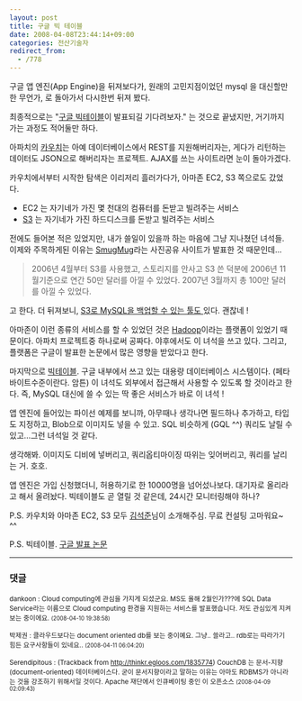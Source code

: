 ```yaml
---
layout: post
title: 구글 빅 테이블
date: 2008-04-08T23:44:14+09:00
categories: 전산기술자
redirect_from:
  - /778
---
```


구글 앱 엔진(App Engine)을 뒤져보다가, 원래의 고민지점이었던 mysql 을 대신할만한 무언가, 로 돌아가서 다시한번 뒤져 봤다.

최종적으로는 "<a href="http://www.techcrunch.com/2008/04/04/source-google-to-launch-bigtable-as-web-service/" target="_blank">구글 빅테이블</a>이 발표되길 기다려보자." 는 것으로 끝냈지만, 거기까지 가는 과정도 적어둘만 하다.

아파치의 <a href="http://incubator.apache.org/couchdb/" target="_blank">카우치</a>는 아예 데이터베이스에서 REST를 지원해버리자는, 게다가 리턴하는 데이터도 JSON으로 해버리자는 프로젝트. AJAX를 쓰는 사이트라면 눈이 돌아가겠다.

카우치에서부터 시작한 탐색은 이리저리 흘러가다가, 아마존 EC2, S3 쪽으로도 갔었다.

<ul>

<li>EC2 는 자기네가 가진 몇 천대의 컴퓨터를 돈받고 빌려주는 서비스</li>

<li><a href="http://en.wikipedia.org/wiki/Amazon_Simple_Storage_Service" target="_blank">S3</a> 는 자기네가 가진 하드디스크를 돈받고 빌려주는 서비스</li>

</ul>

전에도 들어본 적은 있었지만, 내가 쓸일이 있을까 하는 마음에 그냥 지나쳤던 녀석들. 이제와 주목하게된 이유는 <a href="http://www.smugmug.com/" target="_blank">SmugMug</a>라는 사진공유 사이트가 발표한 것 때문인데...

> 2006년 4월부터 S3를 사용했고, 스토리지를 안사고 S3 쓴 덕분에 2006년 11월기준으로 연간 50만 달러를 아낄 수 있었다. 2007년 3월까지 총 100만 달러를 아낄 수 있었다.

고 한다. 더 뒤져보니, <a href="http://www.secobackup.com/products-mysql.html" target="_blank">S3로 MySQL을 백업할 수 있는 툴도 </a>있다. 괜찮네 !

아마존이 이런 종류의 서비스를 할 수 있었던 것은 <a href="http://en.wikipedia.org/wiki/Hadoop" target="_blank">Hadoop</a>이라는 플랫폼이 있었기 때문이다. 아파치 프로젝트중 하나로써 공짜다. 야후에서도 이 녀석을 쓰고 있다. 그리고, 플랫폼은 구글이 발표한 논문에서 많은 영향을 받았다고 한다.

마지막으로 <a href="http://en.wikipedia.org/wiki/BigTable" target="_blank">빅테이블</a>. 구글 내부에서 쓰고 있는 대용량 데이터베이스 시스템이다. (페타바이트수준이란다. 암튼) 이 녀석도 외부에서 접근해서 사용할 수 있도록 할 것이라고 한다. 즉, MySQL 대신에 쓸 수 있는 딱 좋은 서비스가 바로 이 녀석 !

앱 엔진에 들어있는 파이선 예제를 보니까, 아무때나 생각나면 필드하나 추가하고, 타입도 지정하고, Blob으로 이미지도 넣을 수 있고. SQL 비슷하게 (GQL ^^) 쿼리도 날릴 수 있고...그런 녀석일 것 같다.

생각해봐. 이미지도 디비에 넣버리고, 쿼리옵티마이징 따위는 잊어버리고, 쿼리를 날리는 거. 호호.

앱 엔진은 가입 신청했더니, 허용하기로 한 10000명을 넘어섰나보다. 대기자로 올리라고 해서 올려놨다. 빅테이블도 곧 열릴 것 같은데, 24시간 모니터링해야 하나?

P.S. 카우치와 아마존 EC2, S3 모두 <a href="http://thinkr.egloos.com/" target="_blank">김석준</a>님이 소개해주심. 무료 컨설팅 고마워요~ ^^

P.S. 빅테이블. <a href="http://labs.google.com/papers/bigtable.html" target="_blank">구글 발표 논문</a>

* * *

### 댓글



<!--- cmt:1144 --->
<!--- mail: --->
<!--- parent:0 --->

<small class=comment>dankoon : Cloud computing에 관심을 가지게 되셨군요. MS도 올해 2월인가???에 SQL Data Service라는 이름으로 Cloud computing 환경을 지원하는 서비스를 발표했습니다. 저도 관심있게 지켜보는 중이에요. <small>(2008-04-10 19:38:58)</small></small>


<!--- cmt:1145 --->
<!--- mail: --->
<!--- parent:1144 --->

<small class=comment>박제권 : 클라우드보다는 document oriented db를 보는 중이예요. 그냥.. 쓸라고.. rdb로는 따라가기 힘든 요구사항들이 있네요.. <small>(2008-04-11 06:04:20)</small></small>


<!--- cmt:1146 --->
<!--- mail: --->
<!--- parent:0 --->

<small class=comment>Serendipitous : <!-- ping:1146 ---> (Trackback from <a href='http://thinkr.egloos.com/1835774'>http://thinkr.egloos.com/1835774</a>) CouchDB 는 문서-지향(document-oriented) 데이터베이스다. 굳이 문서지향이라고 말하는 이유는 아마도 RDBMS가 아니라는 것을 강조하기 위해서일 것이다. Apache 재단에서 인큐베이팅 중인 이 오픈소스 <small>(2008-04-09 02:09:43)</small></small>

